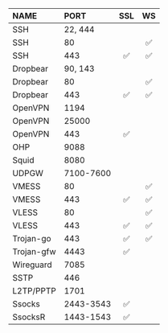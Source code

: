 |   NAME    |   PORT   | SSL | WS |
| :--- | :--- | :---: | :---: |
| SSH | 22, 444 | | |
| SSH | 80 |  | ✅ |
| SSH | 443 | ✅ | ✅ |
| Dropbear | 90, 143 | | |
| Dropbear | 80 | | ✅ |
| Dropbear | 443 | ✅ | ✅ |
| OpenVPN | 1194 | | |
| OpenVPN | 25000 | | |
| OpenVPN | 443 | ✅ | |
| OHP | 9088 | | |
| Squid | 8080 | | |
| UDPGW | 7100-7600 | | |
| VMESS | 80 | | ✅ |
| VMESS | 443 | ✅ | ✅ |
| VLESS | 80 | | ✅ |
| VLESS | 443 | ✅ | ✅ |
| Trojan-go | 443 | ✅ | ✅ |
| Trojan-gfw | 4443 | ✅ | |
| Wireguard | 7085 | | |
| SSTP | 446 | | |
| L2TP/PPTP | 1701 | | |
| Ssocks | 2443-3543 | ✅ | |
| SsocksR | 1443-1543 | ✅ | |
